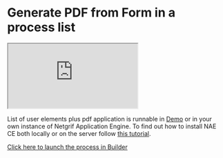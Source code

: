 # Generate PDF from Form in a process list

<div class="container">
    <iframe class="responsive-iframe" src="https://www.youtube.com/embed/TEOsHLlKNr8" title="YouTube video player"
    allow="accelerometer; autoplay; clipboard-write; encrypted-media; gyroscope; picture-in-picture"
    allowfullscreen></iframe>
</div>

List of user elements plus pdf application is runnable in [Demo](https://etask.netgrif.cloud/) or in your own instance of
Netgrif
Application Engine. To find out how to install NAE CE both locally or on the server
follow [this tutorial](tutorials/nae-ce-starter/nae-ce-starter.md).

[Click here to launch the process in Builder](https://builder.netgrif.com/modeler?modelUrl=https://academy.netgrif.com/examples/generate-pdf/elementListPDF.xml)
